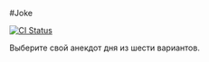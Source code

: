 #Joke

[![CI Status](https://github.com/REDLIGHTS8/Joke/actions/workflows/master.yml/badge.svg)](https://github.com/REDLIGHTS8/Joke/actions)

Выберите свой анекдот дня из шести вариантов.
